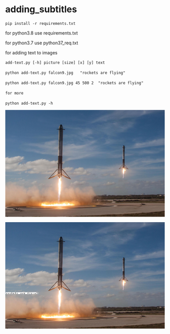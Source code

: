 # adding_subtitles

```
pip install -r requirements.txt
```
for python3.8 use requirements.txt 

for python3.7 use python37_req.txt


for adding text to images 

```
add-text.py [-h] picture [size] [x] [y] text

python add-text.py falcon9.jpg   "rockets are flying"

python add-text.py falcon9.jpg 45 500 2  "rockets are flying"

for more

python add-text.py -h 
```


![](falcon9.jpg)

![](with-text.png)
